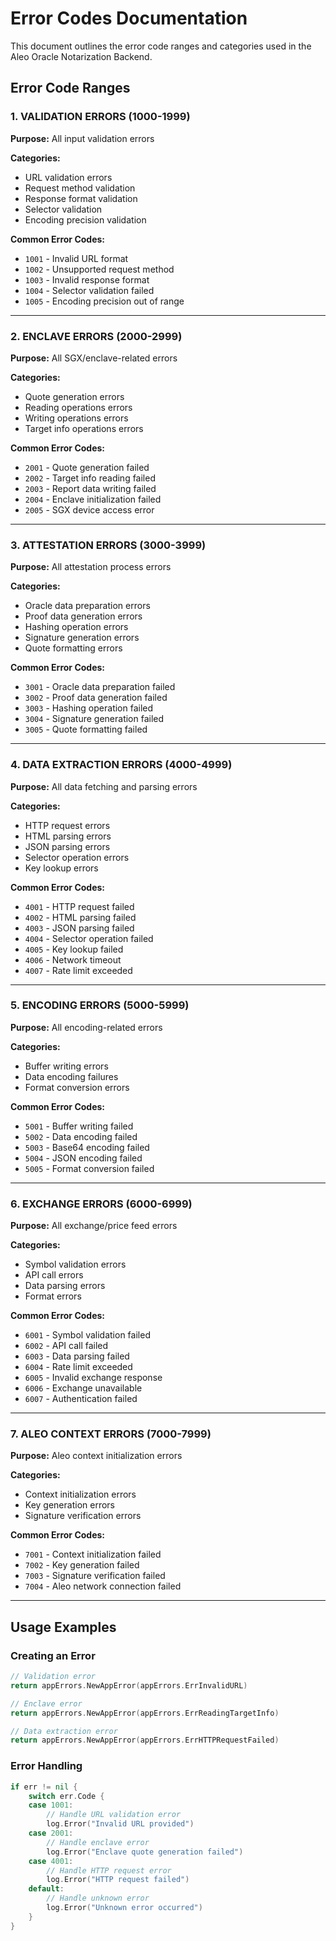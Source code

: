 # Error Codes Documentation

This document outlines the error code ranges and categories used in the Aleo Oracle Notarization Backend.

## Error Code Ranges

### 1. VALIDATION ERRORS (1000-1999)
**Purpose:** All input validation errors

**Categories:**
- URL validation errors
- Request method validation
- Response format validation
- Selector validation
- Encoding precision validation

**Common Error Codes:**
- `1001` - Invalid URL format
- `1002` - Unsupported request method
- `1003` - Invalid response format
- `1004` - Selector validation failed
- `1005` - Encoding precision out of range

---

### 2. ENCLAVE ERRORS (2000-2999)
**Purpose:** All SGX/enclave-related errors

**Categories:**
- Quote generation errors
- Reading operations errors
- Writing operations errors
- Target info operations errors

**Common Error Codes:**
- `2001` - Quote generation failed
- `2002` - Target info reading failed
- `2003` - Report data writing failed
- `2004` - Enclave initialization failed
- `2005` - SGX device access error

---

### 3. ATTESTATION ERRORS (3000-3999)
**Purpose:** All attestation process errors

**Categories:**
- Oracle data preparation errors
- Proof data generation errors
- Hashing operation errors
- Signature generation errors
- Quote formatting errors

**Common Error Codes:**
- `3001` - Oracle data preparation failed
- `3002` - Proof data generation failed
- `3003` - Hashing operation failed
- `3004` - Signature generation failed
- `3005` - Quote formatting failed

---

### 4. DATA EXTRACTION ERRORS (4000-4999)
**Purpose:** All data fetching and parsing errors

**Categories:**
- HTTP request errors
- HTML parsing errors
- JSON parsing errors
- Selector operation errors
- Key lookup errors

**Common Error Codes:**
- `4001` - HTTP request failed
- `4002` - HTML parsing failed
- `4003` - JSON parsing failed
- `4004` - Selector operation failed
- `4005` - Key lookup failed
- `4006` - Network timeout
- `4007` - Rate limit exceeded

---

### 5. ENCODING ERRORS (5000-5999)
**Purpose:** All encoding-related errors

**Categories:**
- Buffer writing errors
- Data encoding failures
- Format conversion errors

**Common Error Codes:**
- `5001` - Buffer writing failed
- `5002` - Data encoding failed
- `5003` - Base64 encoding failed
- `5004` - JSON encoding failed
- `5005` - Format conversion failed

---

### 6. EXCHANGE ERRORS (6000-6999)
**Purpose:** All exchange/price feed errors

**Categories:**
- Symbol validation errors
- API call errors
- Data parsing errors
- Format errors

**Common Error Codes:**
- `6001` - Symbol validation failed
- `6002` - API call failed
- `6003` - Data parsing failed
- `6004` - Rate limit exceeded
- `6005` - Invalid exchange response
- `6006` - Exchange unavailable
- `6007` - Authentication failed

---

### 7. ALEO CONTEXT ERRORS (7000-7999)
**Purpose:** Aleo context initialization errors

**Categories:**
- Context initialization errors
- Key generation errors
- Signature verification errors

**Common Error Codes:**
- `7001` - Context initialization failed
- `7002` - Key generation failed
- `7003` - Signature verification failed
- `7004` - Aleo network connection failed

---

## Usage Examples

### Creating an Error
```go
// Validation error
return appErrors.NewAppError(appErrors.ErrInvalidURL)

// Enclave error
return appErrors.NewAppError(appErrors.ErrReadingTargetInfo)

// Data extraction error
return appErrors.NewAppError(appErrors.ErrHTTPRequestFailed)
```

### Error Handling
```go
if err != nil {
    switch err.Code {
    case 1001:
        // Handle URL validation error
        log.Error("Invalid URL provided")
    case 2001:
        // Handle enclave error
        log.Error("Enclave quote generation failed")
    case 4001:
        // Handle HTTP request error
        log.Error("HTTP request failed")
    default:
        // Handle unknown error
        log.Error("Unknown error occurred")
    }
}
```